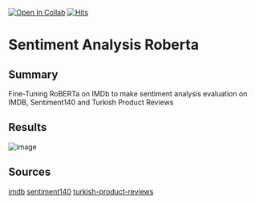 [![Open In Collab](https://colab.research.google.com/assets/colab-badge.svg)](https://colab.research.google.com/drive/1XJMfGYtmm3yU3Z4HqXkYXRDwjVaH_ekR?usp=sharing) [![Hits](https://hits.seeyoufarm.com/api/count/incr/badge.svg?url=https%3A%2F%2Fgithub.com%2Fatalaydenknalbant%2Fsentiment_analysis_roberta&count_bg=%2379C83D&title_bg=%23555555&icon=&icon_color=%23E7E7E7&title=hits&edge_flat=false)](https://hits.seeyoufarm.com)
# Sentiment Analysis Roberta
## Summary
Fine-Tuning RoBERTa on IMDb to make sentiment analysis evaluation on IMDB, Sentiment140 and Turkish Product Reviews

## Results
![image](https://github.com/atalaydenknalbant/sentiment_analysis_roberta/assets/32653649/f8154dbb-f22f-4a48-83be-6578171901cc)

## Sources
[imdb](https://huggingface.co/datasets/stanfordnlp/imdb)
[sentiment140](https://huggingface.co/datasets/stanfordnlp/sentiment140)
[turkish-product-reviews](https://huggingface.co/datasets/Marmara-NLP/CSE4078S24_Grp5_CombinedDataset_TurkishSentiment_Analysis)

